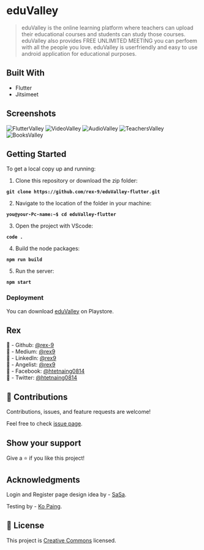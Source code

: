 # eduValley

> eduValley is the online learning platform where teachers can upload their educational courses and students can study those courses.
> eduValley also provides FREE UNLIMITED MEETING you can perfoem with all the people you love.
> eduValley is userfriendly and easy to use android application for educational purposes.

## Built With

- Flutter
- Jitsimeet

## Screenshots

![FlutterValley](./assets/img/FlutterValley.png)
![VideoValley](./assets/img/VideoValley.png)
![AudioValley](./assets/img/AudioValley.png)
![TeachersValley](./assets/img/TeachersValley.png)
![BooksValley](./assets/img/BooksValley.png)

## Getting Started

To get a local copy up and running:

1. Clone this repository or download the zip folder:

**`git clone https://github.com/rex-9/eduValley-flutter.git`**

2. Navigate to the location of the folder in your machine:

**`you@your-Pc-name:~$ cd eduValley-flutter`**

3. Open the project with VScode:

**`code .`**

4. Build the node packages:

**`npm run build`**

5. Run the server:

**`npm start`**

### Deployment

You can download [eduValley](https://play.google.com/store/apps/details?id=com.eduValley.flutterValley) on Playstore.

## Rex

👤 - Github: [@rex-9](https://github.com/rex-9/)<br>
👤 - Medium: [@rex9](https://medium.com/@rex9/)<br>
👤 - LinkedIn: [@rex9](https://www.linkedin.com/in/rex9/)<br>
👤 - Angelist: [@rex9](https://angel.co/u/rex9)<br>
👤 - Facebook: [@htetnaing0814](https://www.facebook.com/htetnaing0814)<br>
👤 - Twitter: [@htetnaing0814](https://www.twitter.com/htetnaing0814)<br>

## 🤝 Contributions

Contributions, issues, and feature requests are welcome!

Feel free to check [issue page](https://github.com/rex-9/eduValley-flutter/issues).

## Show your support

Give a ⭐️ if you like this project!

## Acknowledgments

Login and Register page design idea by - [SaSa](https://github.com/rex-9/).

Testing by - [Ko Paing](https://github.com/rex-9/).

## 📝 License

This project is [Creative Commons](https://creativecommons.org/licenses/by-nc/4.0/) licensed.
